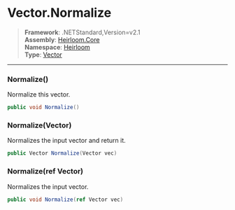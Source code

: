 # Vector.Normalize

> **Framework**: .NETStandard,Version=v2.1  
> **Assembly**: [Heirloom.Core][0]  
> **Namespace**: [Heirloom][0]  
> **Type**: [Vector][1]  

--------------------------------------------------------------------------------

### Normalize()

Normalize this vector.

```cs
public void Normalize()
```

### Normalize(Vector)

Normalizes the input vector and return it.

```cs
public Vector Normalize(Vector vec)
```

### Normalize(ref Vector)

Normalizes the input vector.

```cs
public void Normalize(ref Vector vec)
```

[0]: ../Heirloom.Core.md
[1]: Heirloom.Vector.md
